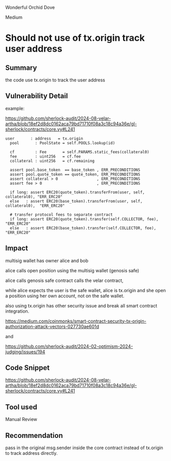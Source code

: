 Wonderful Orchid Dove

Medium

# Should not use of tx.origin track user address

## Summary

the code use tx.origin to track the user address

## Vulnerability Detail

example:

https://github.com/sherlock-audit/2024-08-velar-artha/blob/18ef2d8dc0162aca79bd71710f08a3c18c94a36e/gl-sherlock/contracts/core.vy#L241

```solidity
user       : address   = tx.origin
  pool       : PoolState = self.POOLS.lookup(id)

  cf         : Fee       = self.PARAMS.static_fees(collateral0)
  fee        : uint256   = cf.fee
  collateral : uint256   = cf.remaining

  assert pool.base_token  == base_token , ERR_PRECONDITIONS
  assert pool.quote_token == quote_token, ERR_PRECONDITIONS
  assert collateral > 0                 , ERR_PRECONDITIONS
  assert fee > 0                        , ERR_PRECONDITIONS

  if long: assert ERC20(quote_token).transferFrom(user, self, collateral0), "ERR_ERC20"
  else   : assert ERC20(base_token).transferFrom(user, self, collateral0),  "ERR_ERC20"

  # transfer protocol fees to separate contract
  if long: assert ERC20(quote_token).transfer(self.COLLECTOR, fee), "ERR_ERC20"
  else   : assert ERC20(base_token).transfer(self.COLLECTOR, fee),  "ERR_ERC20"
```

## Impact

multisig wallet has owner alice and bob

alice calls open position using the multisig wallet (genosis safe)

alice calls genosis safe contract calls the velar contract,

while alice expects the user is the safe wallet, alice is tx.origin and she open a position using her own account, not on the safe wallet.

also using tx.origin has other security issue and break all smart contract integration.

https://medium.com/coinmonks/smart-contract-security-tx-origin-authorization-attack-vectors-027730ae601d

and 

https://github.com/sherlock-audit/2024-02-optimism-2024-judging/issues/194

## Code Snippet

https://github.com/sherlock-audit/2024-08-velar-artha/blob/18ef2d8dc0162aca79bd71710f08a3c18c94a36e/gl-sherlock/contracts/core.vy#L241

## Tool used

Manual Review

## Recommendation

pass in the original msg.sender inside the core contract instead of tx.origin to track address directly.